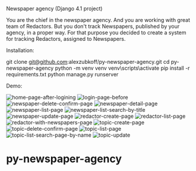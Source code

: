 Newspaper agency (Django 4.1 project)

You are the chief in the newspaper agency. 
And you are working with great team of Redactors. 
But you don't track Newspapers, published by your 
agency, in a proper way. For that purpose you decided 
to create a system for tracking Redactors, assigned to 
Newspapers. 

Installation:

git clone git@github.com:alexzubkoff/py-newspaper-agency.git
cd py-newspaper-agency
python -m venv venv
venv\scripts\activate
pip install -r requirements.txt
python manage.py runserver

Demo:

![home-page-after-logining](https://user-images.githubusercontent.com/22620680/201495800-6037e0a4-e282-4ce3-90bb-6e6c750c7fd2.png)
![login-page-before](https://user-images.githubusercontent.com/22620680/201495801-e1d2670f-4642-42e3-bd67-55444f96f108.png)
![newspaper-delete-confirm-page](https://user-images.githubusercontent.com/22620680/201495802-67516dac-1e82-4457-93f6-60d0a9a008cc.png)
![newspaper-detail-page](https://user-images.githubusercontent.com/22620680/201495803-5f4223f5-dbfb-4121-87d4-3924e06b49b5.png)
![newspaper-list-page](https://user-images.githubusercontent.com/22620680/201495804-f947d03f-d677-4b3d-b34f-d9453054e14f.png)
![newspaper-list-search-by-title](https://user-images.githubusercontent.com/22620680/201495805-b08c6876-c88e-4430-8917-6cb8c7dcda59.png)
![newspaper-update-page](https://user-images.githubusercontent.com/22620680/201495806-fd6532bf-54dc-475c-a23b-1df83eaffca2.png)
![redactor-create-page](https://user-images.githubusercontent.com/22620680/201495808-3f174f70-7997-4648-aead-283cbcbfc999.png)
![redactor-list-page](https://user-images.githubusercontent.com/22620680/201495810-73d510bd-4ce1-4f26-9ecb-a6f9fbe5ed16.png)
![redactor-with-newspapers-page](https://user-images.githubusercontent.com/22620680/201495811-9897e2ee-a18b-43b9-a93a-3a1ab4e21c19.png)
![topic-create-page](https://user-images.githubusercontent.com/22620680/201495812-c3734e20-c94f-4b12-9cc9-aceb8cb0cfab.png)
![topic-delete-confirm-page](https://user-images.githubusercontent.com/22620680/201495813-f88de607-d4d0-4a9f-a4c8-3ff54ee161dd.png)
![topic-list-page](https://user-images.githubusercontent.com/22620680/201495815-8de56568-e933-4438-834b-9f3d64436a2e.png)
![topic-list-search-page-by-name](https://user-images.githubusercontent.com/22620680/201495816-0877d6c5-4622-4b4f-affc-7861ee8aa3cd.png)
![topic-update](https://user-images.githubusercontent.com/22620680/201495818-20675cf9-13bc-455b-aa91-950f1cb00bd8.png)
# py-newspaper-agency
